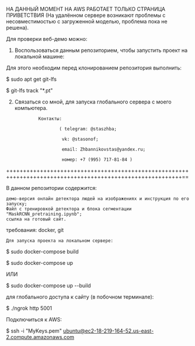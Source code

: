 НА ДАННЫЙ МОМЕНТ НА AWS РАБОТАЕТ ТОЛЬКО СТРАНИЦА ПРИВЕТСТВИЯ (На удалённом сервере возникают проблемы с несовместимостью с загруженной моделью, проблема пока не решена).

Для проверки веб-демо можно:

1) Воспользоваться данным репозиторием, чтобы запустить проект на локальной машине:

Для этого необходим перед клонированием репозитория выполнить:

$ sudo apt get git-lfs

$ git-lfs track "*.pt"

2) Связаться со мной, для запуска глобального сервера с моего компьютера.

                Контакты:
                
                        ( telegram: @staszhba;
                        
                         vk: @stasonof;
                         
                         email: Zhbannikovstas@yandex.ru;
                         
                         номер: +7 (995) 717-81-84 )
      
                         
                     
++++++++++++++++++++++++++++++++++++++++++++++++++++++++++++++++++++++++++++++++++++++++++++++++++++++++++==

В данном репозитории содержится:

    демо-версия онлайн детектора людей на изображениях и инструкция по его запуску;
    Файл с тренировкой детектора и блока сегментации "MaskRCNN_pretraining.ipynb";
    ссылка на готовый сайт.

требования: docker, git

    Для запуска проекта на локальном сервере:

$ sudo docker-compose build

$ sudo docker-compose up

ИЛИ

$ sudo docker-compose up --build

для глобального доступа к сайту (в побочном терминале):

$ ./ngrok http 5001

Подключиться к AWS:

$ ssh -i "MyKeys.pem" ubuntu@ec2-18-219-164-52.us-east-2.compute.amazonaws.com

